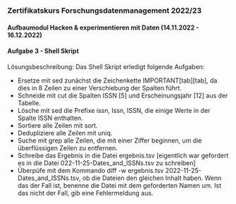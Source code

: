 ### Zertifikatskurs Forschungsdatenmanagement 2022/23
#### Aufbaumodul Hacken & experimentieren mit Daten (14.11.2022 - 16.12.2022)

#### Aufgabe 3 - Shell Skript

Lösungsbeschreibung: 
Das Shell Skript erledigt folgende Aufgaben: 

+ Ersetze mit sed zunächst die Zeichenkette IMPORTANT[tab][tab], da dies in 8 Zeilen zu einer Verschiebung der Spalten führt.
+ Schneide mit cut die Spalten ISSN [5] und Erscheinungsjahr [12] aus der Tabelle.
+ Lösche mit sed die Prefixe issn, Issn, ISSN, die einige Werte in der Spalte ISSN enthalten. 
+ Sortiere alle Zeilen mit sort.
+ Dedupliziere alle Zeilen mit uniq.
+ Suche mit grep alle Zeilen, die mit einer Ziffer beginnen, um die überflüssigen Zeilen zu entfernen. 
+ Schreibe das Ergebnis in die Datei ergebnis.tsv [eigentlich war gefordert es in die Datei 022-11-25-Dates_and_ISSNs.tsv zu schreiben]
+ Überpüfe mit dem Kommando diff -w ergebnis.tsv 2022-11-25-Dates_and_ISSNs.tsv, ob die Dateien den gleichen Inhalt haben.
  Wenn das der Fall ist, benenne die Datei mit dem geforderten Namen um. Ist das nicht der Fall, gib eine Fehlermeldung aus. 
